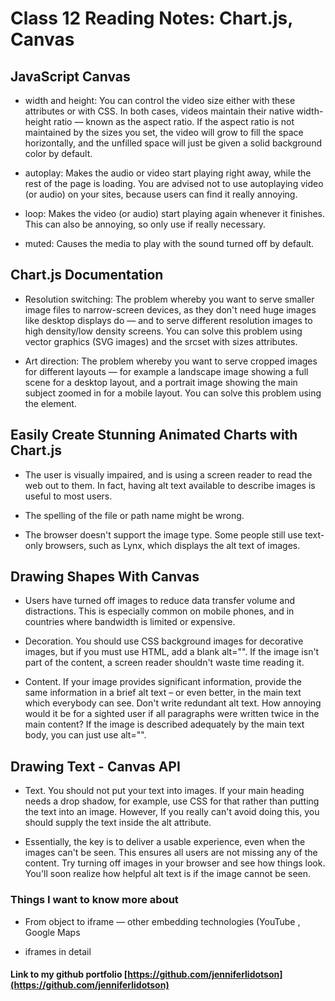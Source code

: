 # Class 12 Reading Notes: Chart.js, Canvas

## JavaScript Canvas

- width and height: You can control the video size either with these attributes or with CSS. In both cases, videos maintain their native width-height ratio — known as the aspect ratio. If the aspect ratio is not maintained by the sizes you set, the video will grow to fill the space horizontally, and the unfilled space will just be given a solid background color by default.

- autoplay: Makes the audio or video start playing right away, while the rest of the page is loading. You are advised not to use autoplaying video (or audio) on your sites, because users can find it really annoying.

- loop: Makes the video (or audio) start playing again whenever it finishes. This can also be annoying, so only use if really necessary.

- muted: Causes the media to play with the sound turned off by default.

## Chart.js Documentation

- Resolution switching: The problem whereby you want to serve smaller image files to narrow-screen devices, as they don't need huge images like desktop displays do — and to serve different resolution images to high density/low density screens. You can solve this problem using vector graphics (SVG images) and the srcset with sizes attributes.

- Art direction: The problem whereby you want to serve cropped images for different layouts — for example a landscape image showing a full scene for a desktop layout, and a portrait image showing the main subject zoomed in for a mobile layout. You can solve this problem using the <picture> element.

## Easily Create Stunning Animated Charts with Chart.js

- The user is visually impaired, and is using a screen reader to read the web out to them. In fact, having alt text available to describe images is useful to most users.

- The spelling of the file or path name might be wrong.

- The browser doesn't support the image type. Some people still use text-only browsers, such as Lynx, which displays the alt text of images.

## Drawing Shapes With Canvas

- Users have turned off images to reduce data transfer volume and distractions. This is especially common on mobile phones, and in countries where bandwidth is limited or expensive.

- Decoration. You should use CSS background images for decorative images, but if you must use HTML, add a blank alt="". If the image isn't part of the content, a screen reader shouldn't waste time reading it.

- Content. If your image provides significant information, provide the same information in a brief alt text – or even better, in the main text which everybody can see. Don't write redundant alt text. How annoying would it be for a sighted user if all paragraphs were written twice in the main content? If the image is described adequately by the main text body, you can just use alt="".

## Drawing Text - Canvas API

- Text. You should not put your text into images. If your main heading needs a drop shadow, for example, use CSS for that rather than putting the text into an image. However, If you really can't avoid doing this, you should supply the text inside the alt attribute.

- Essentially, the key is to deliver a usable experience, even when the images can't be seen. This ensures all users are not missing any of the content. Try turning off images in your browser and see how things look. You'll soon realize how helpful alt text is if the image cannot be seen.
 
### Things I want to know more about

- From object to iframe — other embedding technologies (YouTube , Google Maps

- iframes in detail 

#### Link to my github portfolio [https://github.com/jenniferlidotson](https://github.com/jenniferlidotson)

